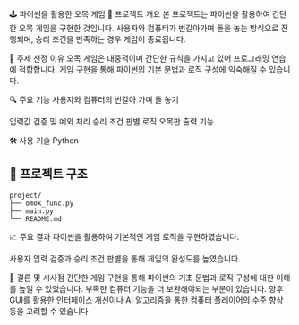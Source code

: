 🕹️ 파이썬을 활용한 오목 게임
🧠 프로젝트 개요
본 프로젝트는 파이썬을 활용하여 간단한 오목 게임을 구현한 것입니다. 
사용자와 컴퓨터가 번갈아가며 돌을 놓는 방식으로 진행되며, 
승리 조건을 만족하는 경우 게임이 종료됩니다.

📌 주제 선정 이유
오목 게임은 대중적이며 간단한 규칙을 가지고 있어 프로그래밍 연습에 적합합니다.
게임 구현을 통해 파이썬의 기본 문법과 로직 구성에 익숙해질 수 있습니다.

🔍 주요 기능
사용자와 컴퓨터의 번갈아 가며 돌 놓기

입력값 검증 및 예외 처리
승리 조건 판별 로직
오목판 출력 기능

🛠 사용 기술
Python

## 📁 프로젝트 구조

```
project/
├── omok_func.py
├── main.py
└── README.md
```

📈 주요 결과
파이썬을 활용하여 기본적인 게임 로직을 구현하였습니다.

사용자 입력 검증과 승리 조건 판별을 통해 게임의 완성도를 높였습니다.

📌 결론 및 시사점
간단한 게임 구현을 통해 파이썬의 기초 문법과 로직 구성에 대한 이해를 높일 수 있었습니다.
부족한 컴퓨터 기능을 더 보완해야되는 부분이 있습니다. 
향후 GUI를 활용한 인터페이스 개선이나 AI 알고리즘을 통한 컴퓨터 플레이어의 수준 향상 등을 고려할 수 있습니다
